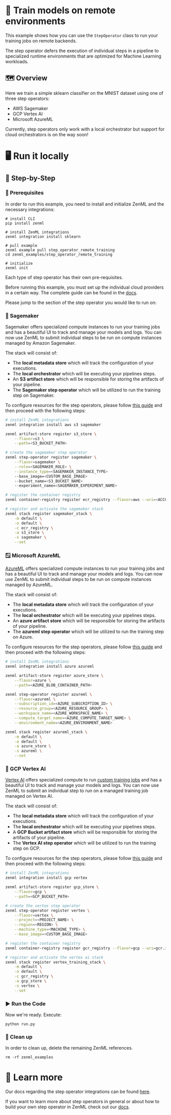 # 🧮 Train models on remote environments

This example shows how you can use the `StepOperator` class to run your training jobs on remote backends.

The step operator defers the execution of individual steps in a pipeline to specialized runtime environments that are optimized for Machine Learning workloads.

## 🗺 Overview
Here we train a simple sklearn classifier on the MNIST dataset using one of three step operators:

- AWS Sagemaker
- GCP Vertex AI
- Microsoft AzureML

Currently, step operators only work with a local orchestrator but support for cloud orchestrators is on the way soon!

# 🖥 Run it locally
## 👣 Step-by-Step
### 📄 Prerequisites 
In order to run this example, you need to install and initialize ZenML and the necessary integrations:

```shell
# install CLI
pip install zenml

# install ZenML integrations
zenml integration install sklearn

# pull example
zenml example pull step_operator_remote_training
cd zenml_examples/step_operator_remote_training

# initialize
zenml init
```

Each type of step operator has their own pre-requisites. 

Before running this example, you must set up the individual cloud providers in a certain way. The complete guide can be found in the [docs](https://docs.zenml.io/advanced-guide/cloud/step-operators).

Please jump to the section of 
the step operator you would like to run on:

### 🌿 Sagemaker
Sagemaker offers specialized compute instances to run your training jobs and has a beautiful UI to track and manage your models and logs. You can now use ZenML to submit individual steps to be run on compute instances managed by Amazon Sagemaker. 

The stack will consist of:
* The **local metadata store** which will track the configuration of your 
executions.
* The **local orchestrator** which will be executing your pipelines steps.
* An **S3 artifact store** which will be responsible for storing the
artifacts of your pipeline.
* The **Sagemaker step operator** which will be utilized to run the training step on Sagemaker.

To configure resources for the step operators, please follow [this guide](https://docs.zenml.io/advanced-guide/cloud/step-operators) and then proceed with the following steps:

```bash
# install ZenML integrations
zenml integration install aws s3 sagemaker

zenml artifact-store register s3_store \
    --flavor=s3 \
    --path=<S3_BUCKET_PATH>

# create the sagemaker step operator
zenml step-operator register sagemaker \
    --flavor=sagemaker \
    --role=<SAGEMAKER_ROLE> \
    --instance_type=<SAGEMAKER_INSTANCE_TYPE>
    --base_image=<CUSTOM_BASE_IMAGE>
    --bucket_name=<S3_BUCKET_NAME>
    --experiment_name=<SAGEMAKER_EXPERIMENT_NAME>

# register the container registry
zenml container-registry register ecr_registry --flavor=aws --uri=<ACCOUNT_ID>.dkr.ecr.us-east-1.amazonaws.com

# register and activate the sagemaker stack
zenml stack register sagemaker_stack \
    -m default \
    -o default \
    -c ecr_registry \
    -a s3_store \
    -s sagemaker \
    --set
```

### 🪟 Microsoft AzureML

[AzureML](https://azure.microsoft.com/en-us/services/machine-learning/) 
offers specialized compute instances to run your training jobs and 
has a beautiful UI to track and manage your models and logs. You can now use 
ZenML to submit individual steps to be run on compute instances managed by 
AzureML.

The stack will consist of: 

* The **local metadata store** which will track the configuration of your 
executions.
* The **local orchestrator** which will be executing your pipelines steps.
* An **azure artifact store** which will be responsible for storing the
artifacts of your pipeline.
* The **azureml step operator** which will be utilized to run the training step on Azure.

To configure resources for the step operators, please follow [this guide](https://docs.zenml.io/advanced-guide/cloud/step-operators) and then proceed with the following steps:

```bash
# install ZenML integrations
zenml integration install azure azureml

zenml artifact-store register azure_store \
    --flavor=azure \
    --path=<AZURE_BLOB_CONTAINER_PATH>

zenml step-operator register azureml \
    --flavor=azureml \
    --subscription_id=<AZURE_SUBSCRIPTION_ID> \
    --resource_group=<AZURE_RESOURCE_GROUP> \
    --workspace_name=<AZURE_WORKSPACE_NAME> \
    --compute_target_name=<AZURE_COMPUTE_TARGET_NAME> \
    --environment_name=<AZURE_ENVIRONMENT_NAME> 

zenml stack register azureml_stack \
    -m default \
    -o default \
    -a azure_store \
    -s azureml \
    --set
```

### 📐 GCP Vertex AI

[Vertex AI](https://cloud.google.com/vertex-ai) offers specialized compute to run 
[custom training jobs](https://cloud.google.com/vertex-ai/docs/training/custom-training) 
and has a beautiful UI to track and manage your models and logs. You can now use ZenML to submit an individual step to 
run on a managed training job managed on Vertex AI. 

The stack will consist of:
* The **local metadata store** which will track the configuration of your 
executions.
* The **local orchestrator** which will be executing your pipelines steps.
* A **GCP Bucket artifact store** which will be responsible for storing the
artifacts of your pipeline.
* The **Vertex AI step operator** which will be utilized to run the training step 
on GCP.

To configure resources for the step operators, please follow [this guide](https://docs.zenml.io/advanced-guide/cloud/step-operators) and then proceed with the following steps:

```bash
# install ZenML integrations
zenml integration install gcp vertex

zenml artifact-store register gcp_store \
    --flavor=gcp \
    --path=<GCP_BUCKET_PATH>

# create the vertex step operator
zenml step-operator register vertex \
    --flavor=vertex \
    --project=<PROJECT_NAME> \
    --region=<REGION> \
    --machine_type=<MACHINE_TYPE> \
    --base_image=<CUSTOM_BASE_IMAGE>

# register the container registry
zenml container-registry register gcr_registry --flavor=gcp --uri=gcr.io/<PROJECT-ID>

# register and activate the vertex ai stack
zenml stack register vertex_training_stack \
    -m default \
    -o default \
    -c gcr_registry \
    -a gcp_store \
    -s vertex \
    --set
```

### ▶️ Run the Code
Now we're ready. Execute:

```shell
python run.py
```

### 🧽 Clean up
In order to clean up, delete the remaining ZenML references.

```shell
rm -rf zenml_examples
```

# 📜 Learn more

Our docs regarding the step operator integrations can be found [here](https://docs.zenml.io/advanced-guide/step-operators).

If you want to learn more about step operators in general or about how to build your own step operator in ZenML
check out our [docs](https://docs.zenml.io/extending-zenml/step-operator).
